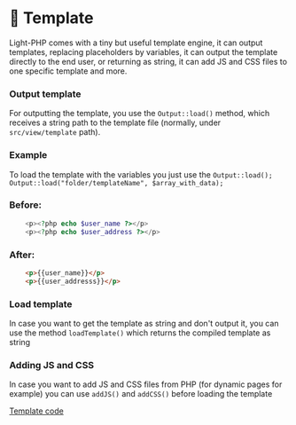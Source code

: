 # :art: Template

Light-PHP comes with a tiny but useful template engine, it can output templates, replacing placeholders by variables, it can output the template directly to the end user, or returning as string, it can add JS and CSS files to one specific template and more.  

### Output template
For outputting the template, you use the `Output::load()` method, which receives a string path to the template file (normally, under `src/view/template` path).  

### Example 
To load the template with the variables you just use the `Output::load();`  
`Output::load("folder/templateName", $array_with_data);`

### Before:
``` php
	<p><?php echo $user_name ?></p>
	<p><?php echo $user_address ?></p>
```


### After:
``` html
	<p>{{user_name}}</p>
	<p>{{user_addresss}}</p>
```

### Load template
In case you want to get the template as string and don't output it, you can use the method `loadTemplate()` which returns the compiled template as string

### Adding JS and CSS
In case you want to add JS and CSS files from PHP (for dynamic pages for example) you can use `addJS()` and `addCSS()` before loading the template

[Template code](https://github.com/bakeiro/Light-PHP/blob/master/system/library/Output.php)
